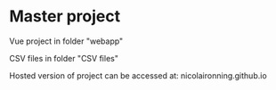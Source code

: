 # Master project

Vue project in folder "webapp"

CSV files in folder "CSV files"

Hosted version of project can be accessed at:
nicolaironning.github.io